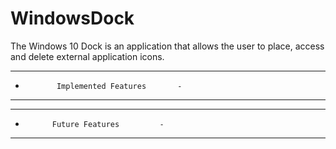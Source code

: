 # WindowsDock



The Windows 10 Dock is an application that allows the user to place, access and delete external application icons.

---------------------------------------------------------
-		     Implemented Features		-
---------------------------------------------------------



---------------------------------------------------------
-			Future Features			-
---------------------------------------------------------